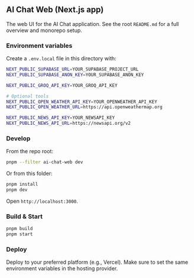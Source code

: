 ## AI Chat Web (Next.js app)

The web UI for the AI Chat application. See the root `README.md` for a full overview and monorepo setup.

### Environment variables

Create a `.env.local` file in this directory with:

```bash
NEXT_PUBLIC_SUPABASE_URL=YOUR_SUPABASE_PROJECT_URL
NEXT_PUBLIC_SUPABASE_ANON_KEY=YOUR_SUPABASE_ANON_KEY

NEXT_PUBLIC_GROQ_API_KEY=YOUR_GROQ_API_KEY

# Optional tools
NEXT_PUBLIC_OPEN_WEATHER_API_KEY=YOUR_OPENWEATHER_API_KEY
NEXT_PUBLIC_OPEN_WEATHER_URL=https://api.openweathermap.org

NEXT_PUBLIC_NEWS_API_KEY=YOUR_NEWSAPI_KEY
NEXT_PUBLIC_NEWS_API_URL=https://newsapi.org/v2
```

### Develop

From the repo root:

```bash
pnpm --filter ai-chat-web dev
```

Or from this folder:

```bash
pnpm install
pnpm dev
```

Open `http://localhost:3000`.

### Build & Start

```bash
pnpm build
pnpm start
```

### Deploy

Deploy to your preferred platform (e.g., Vercel). Make sure to set the same environment variables in the hosting provider.

